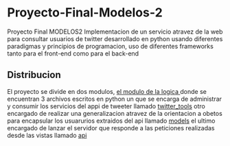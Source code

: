 # Proyecto-Final-Modelos-2

Proyecto Final MODELOS2 Implementacion de un servicio atravez de la web para consultar usuarios de twitter desarrollado en python usando diferentes paradigmas y principios de programacion, uso de diferentes frameworks tanto para el front-end 
como para el back-end

## Distribucion

El proyecto se divide en dos modulos, [el modulo de la logica ](https://github.com/matheo6/Proyecto-Final-Modelos-2/tree/master/Server%20Tweeter) donde se encuentran 3 archivos escritos en python 
un que se encarga de administrar y consumir los servicios del appi de tweeter llamado [twitter_tools](https://github.com/matheo6/Proyecto-Final-Modelos-2/blob/master/Server%20Tweeter/api.py)
otro encargado de realizar una generalizacion atravez de la orientacion a obetos para encapsular los usuarurios extraidos del api llamado [models](https://github.com/matheo6/Proyecto-Final-Modelos-2/blob/master/Server%20Tweeter/models.py)
el ultimo encargado de lanzar el servidor que responde a las peticiones realizadas desde las vistas llamado [api](https://github.com/matheo6/Proyecto-Final-Modelos-2/blob/master/Server%20Tweeter/twitter_tools.py) 


